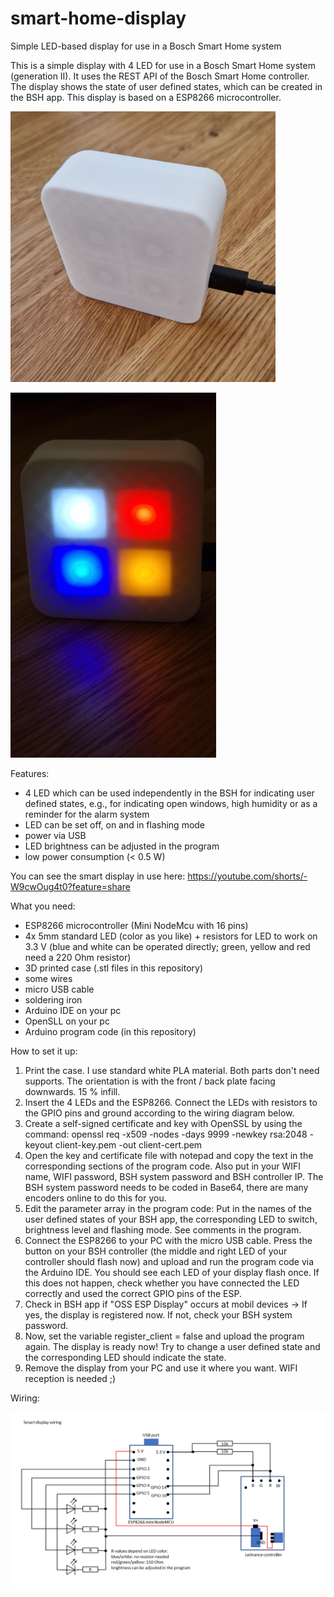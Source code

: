 # smart-home-display
Simple LED-based display for use in a Bosch Smart Home system

This is a simple display with 4 LED for use in a Bosch Smart Home system (generation II). It uses the REST API of the Bosch Smart Home controller. The display shows the state of user defined states, which can be created in the BSH app. This display is based on a ESP8266 microcontroller. 

![smart display](https://github.com/tobo-123/smart-home-display/blob/main/pictures/1_small.jpg)

![smart display](https://github.com/tobo-123/smart-home-display/blob/main/pictures/2_small.jpg)


Features:

- 4 LED which can be used independently in the BSH for indicating user defined states, e.g., for indicating open windows, high humidity or as a reminder for the alarm system
- LED can be set off, on and in flashing mode
- power via USB
- LED brightness can be adjusted in the program
- low power consumption (< 0.5 W)

You can see the smart display in use here: https://youtube.com/shorts/-W9cwOug4t0?feature=share


What you need:

- ESP8266 microcontroller (Mini NodeMcu with 16 pins)
- 4x 5mm standard LED (color as you like) + resistors for LED to work on 3.3 V (blue and white can be operated directly; green, yellow and red need a 220 Ohm resistor)
- 3D printed case (.stl files in this repository)
- some wires
- micro USB cable
- soldering iron
- Arduino IDE on your pc
- OpenSLL on your pc
- Arduino program code (in this repository)

How to set it up:

1. Print the case. I use standard white PLA material. Both parts don't need supports. The orientation is with the front / back plate facing downwards. 15 % infill.
2. Insert the 4 LEDs and the ESP8266. Connect the LEDs with resistors to the GPIO pins and ground according to the wiring diagram below.
3. Create a self-signed certificate and key with OpenSSL by using the command: openssl req -x509 -nodes -days 9999 -newkey rsa:2048 -keyout client-key.pem -out client-cert.pem
4. Open the key and certificate file with notepad and copy the text in the corresponding sections of the program code. Also put in your WIFI name, WIFI password, BSH system password and BSH controller IP. The BSH system password needs to be coded in Base64, there are many encoders online to do this for you.
5. Edit the parameter array in the program code: Put in the names of the user defined states of your BSH app, the corresponding LED to switch, brightness level and flashing mode. See comments in the program.
6. Connect the ESP8266 to your PC with the micro USB cable. Press the button on your BSH controller (the middle and right LED of your controller should flash now) and upload and run the program code via the Arduino IDE. You should see each LED of your display flash once. If this does not happen, check whether you have connected the LED correctly and used the correct GPIO pins of the ESP.
7. Check in BSH app if "OSS ESP Display" occurs at mobil devices -> If yes, the display is registered now. If not, check your BSH system password.
8. Now, set the variable register_client = false and upload the program again. The display is ready now! Try to change a user defined state and the corresponding LED should indicate the state.
9. Remove the display from your PC and use it where you want. WIFI reception is needed ;)

Wiring:

![smart display wiring](https://github.com/tobo-123/smart-home-display/blob/main/smart_display_wiring.png)
